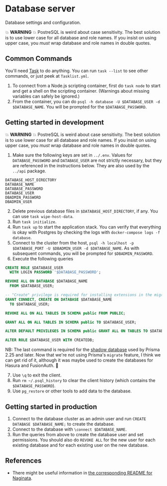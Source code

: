 # Database server

Database settings and configuration.

:boom: **WARNING** :boom: PostreSQL is weird about case sensitivity. The best solution is to use lower case for all database and role names. If you insist on using upper case, you _must_ wrap database and role names in double quotes.

## Common Commands

You'll need [Task][1] to do anything. You can run `task --list` to see other commands, or just peek at `Tasklist.yml`.

[1]: https://taskfile.dev/

1. To connect from a Node.js scripting container, first do `task node` to start and get a shell on the scripting container. (Warnings about missing variables can safely be ignored.)
1. From the container, you can do `psql -h database -U $DATABASE_USER -d $DATABASE_NAME`. You will be prompted for the `$DATABASE_PASSWORD`.

## Getting started in development

:boom: **WARNING** :boom: PostreSQL is weird about case sensitivity. The best solution is to use lower case for all database and role names. If you insist on using upper case, you _must_ wrap database and role names in double quotes.

1. Make sure the following keys are set in `../.env`. Values for `DATABASE_PASSWORD` and `DATABASE_USER` are not strictly necessary, but they are referenced in the instructions below. They are also used by the `../api` package.
```
DATABASE_HOST_DIRECTORY
DATABASE_NAME
DATABASE_PASSWORD
DATABASE_USER
DBADMIN_PASSWORD
DBADMIN_USER
```
2. Delete previous database files in `$DATABASE_HOST_DIRECTORY`, if any. You can use `task wipe-host-data`.
1. Run `task initialize`.
1. Run `task up` to start the application stack. You can verify that everything is okay with Postgres by checking the logs with `docker-compose logs -f database`.
1. Connect to the cluster from the host, `psql -h localhost -p $DATABASE_PORT -U $DBADMIN_USER -d $DATABASE_NAME`. As with subsequent commands, you will be prompted for `$DBADMIN_PASSWORD`.
1. Execute the following queries
```sql
CREATE ROLE $DATABASE_USER
  WITH LOGIN PASSWORD '$DATABASE_PASSWORD';

REVOKE ALL ON DATABASE $DATABASE_NAME
  FROM $DATABASE_USER;

-- "Create" privilege is required for installing extensions in the migrations
GRANT CONNECT, CREATE ON DATABASE $DATABASE_NAME
  TO $DATABASE_USER;

REVOKE ALL ON ALL TABLES IN SCHEMA public FROM PUBLIC;

GRANT ALL ON ALL TABLES IN SCHEMA public TO $DATABASE_USER;

ALTER DEFAULT PRIVILEGES IN SCHEMA public GRANT ALL ON TABLES TO $DATABASE_USER;

ALTER ROLE $DATABASE_USER WITH CREATEDB;
```
NB: The last command is required for the [shadow database][3] used by Prisma 2.25 and later. Now that we're not using Prisma's `migrate` feature, I think we can get rid of it, although it was maybe used to create the databases for Hasura and FusionAuth. :shrug:

7. Use `\q` to exit the client.
1. Run `rm ~/.psql_history` to clear the client history (which contains the `$DATABASE_PASSWORD`).
1. Use `pg_restore` or other tools to add data to the database.

[3]: https://www.prisma.io/docs/concepts/components/prisma-migrate/shadow-database

## Getting started in production

1. Connect to the database cluster as an admin user and run `CREATE DATABASE $DATABASE_NAME;` to create the database.
1. Connect to the database with `\connect $DATABASE_NAME`.
1. Run the queries from above to create the database user and set permissions. You should also do `REVOKE ALL` for the new user for each existing database and for each existing user on the new database.

## References

- There might be useful information in [the corresponding README for Naginata][2].

[2]: https://bitbucket.org/alexgs99/todo-ninja-naginata/src/develop/database/README.md
